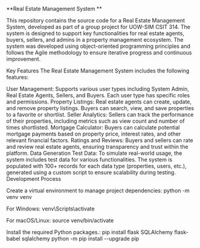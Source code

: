 **Real Estate Management System
**

This repository contains the source code for a Real Estate Management System, developed as part of a group project for UOW-SIM CSIT 314.
The system is designed to support key functionalities for real estate agents, buyers, sellers, and admins in a property management ecosystem. The system was developed using object-oriented programming principles and follows the Agile methodology to ensure iterative progress and continuous improvement.

Key Features
The Real Estate Management System includes the following features:

User Management: Supports various user types including System Admin, Real Estate Agents, Sellers, and Buyers. Each user type has specific roles and permissions.
Property Listings: Real estate agents can create, update, and remove property listings. Buyers can search, view, and save properties to a favorite or shortlist.
Seller Analytics: Sellers can track the performance of their properties, including metrics such as view count and number of times shortlisted.
Mortgage Calculator: Buyers can calculate potential mortgage payments based on property price, interest rates, and other relevant financial factors.
Ratings and Reviews: Buyers and sellers can rate and review real estate agents, ensuring transparency and trust within the platform.
Data Generation
Test Data: To simulate real-world usage, the system includes test data for various functionalities. The system is populated with 100+ records for each data type (properties, users, etc.), generated using a custom script to ensure scalability during testing.
Development Process

Create a virtual environment to manage project dependencies:
python -m venv venv

For Windows:
venv\Scripts\activate

For macOS/Linux:
source venv/bin/activate

Install the required Python packages.:
pip install flask SQLAlchemy flask-babel sqlalchemy
python -m pip install --upgrade pip
